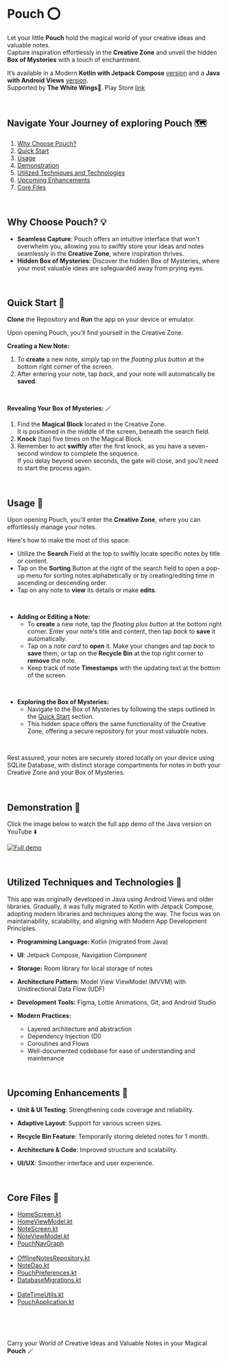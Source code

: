 # Pouch ⭕

Let your little **Pouch** hold the magical world of your creative ideas and valuable notes.<br>
Capture inspiration effortlessly in the **Creative Zone** and unveil the hidden **Box of Mysteries** with a touch of enchantment.

It’s available in a Modern **Kotlin with Jetpack Compose** [version](https://github.com/MoaazAtik/Pouch) and a **Java with Android Views** [version](https://github.com/MoaazAtik/Pouch/tree/java-views-version).<br>
Supported by **The White Wings**🪽. Play Store [link](https://play.google.com/store/apps/dev?id=6456450686494659010)

<br>

## Navigate Your Journey of exploring Pouch 🗺️
 1. [Why Choose Pouch?](#why-choose-pouch-)
 2. [Quick Start](#quick-start-)
 3. [Usage](#usage-)
 4. [Demonstration](#demonstration-)
 5. [Utilized Techniques and Technologies](#utilized-techniques-and-technologies-)
 6. [Upcoming Enhancements](#upcoming-enhancements-)
 7. [Core Files](#core-files-)

<br>

## Why Choose Pouch? 💡
 - **Seamless Capture**: Pouch offers an intuitive interface that won't overwhelm you, allowing you to swiftly store your ideas and notes seamlessly in the **Creative Zone**, where inspiration thrives.
 - **Hidden Box of Mysteries**: Discover the hidden Box of Mysteries, where your most valuable ideas are safeguarded away from prying eyes.

<br>

## Quick Start 🚀
**Clone** the Repository and **Run** the app on your device or emulator.

Upon opening Pouch, you'll find yourself in the Creative Zone.

**Creating a New Note:**
 1. To **create** a new note, simply tap on the *floating plus button* at the bottom right corner of the screen.
 2. After entering your note, tap *back*, and your note will automatically be **saved**.

<br>

**Revealing Your Box of Mysteries:** 🪄
 1. Find the **Magical Block** located in the Creative Zone.<br>
It is positioned in the middle of the screen, beneath the search field.
 2. **Knock** (tap) five times on the Magical Block.
 3. Remember to act **swiftly** after the first knock, as you have a seven-second window to complete the sequence.<br>
If you delay beyond seven seconds, the gate will close, and you'll need to start the process again.

<br>

## Usage 📱
Upon opening Pouch, you'll enter the **Creative Zone**, where you can effortlessly manage your notes.

Here's how to make the most of this space:
 - Utilize the **Search** Field at the top to swiftly locate specific notes by title or content.
 - Tap on the **Sorting** Button at the right of the search field to open a pop-up menu for sorting notes alphabetically or by creating/editing time in ascending or descending order.
 - Tap on any note to **view** its details or make **edits**.

<br>

 - **Adding or Editing a Note:**
   - To **create** a new note, tap the *floating plus button* at the bottom right corner. Enter your note's title and content, then tap *back* to **save** it automatically.
   - Tap on a *note card* to **open** it. Make your changes and tap *back* to **save** them, or tap on the **Recycle Bin** at the top right corner to **remove** the note.
   - Keep track of note **Timestamps** with the updating text at the bottom of the screen.
 
<br>

 - **Exploring the Box of Mysteries:**
   - Navigate to the Box of Mysteries by following the steps outlined in the [Quick Start](#quick-start-) section.
   - This hidden space offers the same functionality of the Creative Zone, offering a secure repository for your most valuable notes.

<br>

Rest assured, your notes are securely stored locally on your device using SQLite Database, with distinct storage compartments for notes in both your Creative Zone and your Box of Mysteries.

<br>

## Demonstration 📸
Click the image below to watch the full app demo of the Java version on YouTube ⬇️

[![Full demo](https://img.youtube.com/vi/20ExnZcRBzE/maxresdefault.jpg)](https://youtu.be/TIbixpGNFwU)

<br>

## Utilized Techniques and Technologies 🔧
This app was originally developed in Java using Android Views and older libraries. Gradually, it was fully migrated to Kotlin with Jetpack Compose, adopting modern libraries and techniques along the way.
The focus was on maintainability, scalability, and aligning with Modern App Development Principles.

- **Programming Language:** Kotlin (migrated from Java)

- **UI**: Jetpack Compose, Navigation Component

- **Storage:** Room library for local storage of notes

- **Architecture Pattern:** Model View ViewModel (MVVM) with Unidirectional Data Flow (UDF)

- **Development Tools:** Figma, Lottie Animations, Git, and Android Studio

- **Modern Practices:**
  - Layered architecture and abstraction
  - Dependency Injection (DI)
  - Coroutines and Flows
  - Well-documented codebase for ease of understanding and maintenance

<br>

## Upcoming Enhancements 🚀

- **Unit & UI Testing**: Strengthening code coverage and reliability.

- **Adaptive Layout**: Support for various screen sizes.

- **Recycle Bin Feature**: Temporarily storing deleted notes for 1 month.

- **Architecture & Code**: Improved structure and scalability.

- **UI/UX**: Smoother interface and user experience.

<br>

## Core Files 📁
- [HomeScreen.kt](app/src/main/java/com/thewhitewings/pouch/ui/HomeScreen.kt)
- [HomeViewModel.kt](app/src/main/java/com/thewhitewings/pouch/ui/HomeViewModel.kt)
- [NoteScreen.kt](app/src/main/java/com/thewhitewings/pouch/ui/NoteScreen.kt)
- [NoteViewModel.kt](app/src/main/java/com/thewhitewings/pouch/ui/NoteViewModel.kt)
- [PouchNavGraph](app/src/main/java/com/thewhitewings/pouch/ui/navigation/PouchNavGraph.kt)<br><br>
- [OfflineNotesRepository.kt](app/src/main/java/com/thewhitewings/pouch/data/OfflineNotesRepository.kt)
- [NoteDao.kt](app/src/main/java/com/thewhitewings/pouch/data/NoteDao.kt)
- [PouchPreferences.kt](app/src/main/java/com/thewhitewings/pouch/data/PouchPreferences.kt)
- [DatabaseMigrations.kt](app/src/main/java/com/thewhitewings/pouch/data/DatabaseMigrations.kt)<br><br>
- [DateTimeUtils.kt](app/src/main/java/com/thewhitewings/pouch/utils/DateTimeUtils.kt)
- [PouchApplication.kt](app/src/main/java/com/thewhitewings/pouch/PouchApplication.kt)

<br>

<br></br>
Carry your World of Creative Ideas and Valuable Notes in your Magical **Pouch** 🪄
